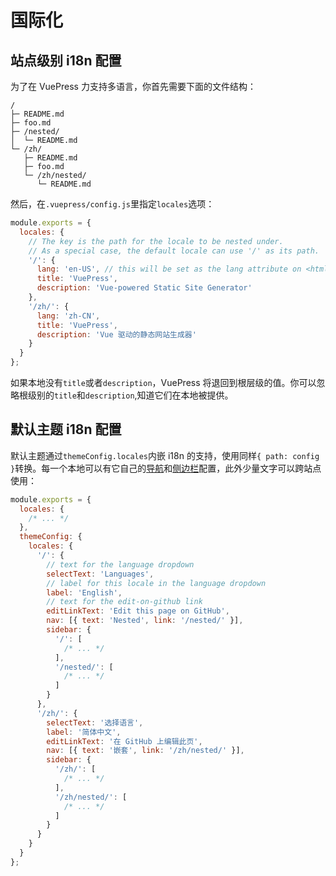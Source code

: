 # 国际化

## 站点级别 i18n 配置

为了在 VuePress 力支持多语言，你首先需要下面的文件结构：

```
/
├─ README.md
├─ foo.md
├─ /nested/
│  └─ README.md
└─ /zh/
   ├─ README.md
   ├─ foo.md
   └─ /zh/nested/
      └─ README.md
```

然后，在`.vuepress/config.js`里指定`locales`选项：

```js
module.exports = {
  locales: {
    // The key is the path for the locale to be nested under.
    // As a special case, the default locale can use '/' as its path.
    '/': {
      lang: 'en-US', // this will be set as the lang attribute on <html>
      title: 'VuePress',
      description: 'Vue-powered Static Site Generator'
    },
    '/zh/': {
      lang: 'zh-CN',
      title: 'VuePress',
      description: 'Vue 驱动的静态网站生成器'
    }
  }
};
```

如果本地没有`title`或者`description`，VuePress 将退回到根层级的值。你可以忽略根级别的`title`和`description`,知道它们在本地被提供。

## 默认主题 i18n 配置

默认主题通过`themeConfig.locales`内嵌 i18n 的支持，使用同样`{ path: config }`转换。每一个本地可以有它自己的[导航](https://vuepress.vuejs.org/default-theme-config/#navbar-links)和[侧边栏](https://vuepress.vuejs.org/default-theme-config/#sidebar)配置，此外少量文字可以跨站点使用：

```js
module.exports = {
  locales: {
    /* ... */
  },
  themeConfig: {
    locales: {
      '/': {
        // text for the language dropdown
        selectText: 'Languages',
        // label for this locale in the language dropdown
        label: 'English',
        // text for the edit-on-github link
        editLinkText: 'Edit this page on GitHub',
        nav: [{ text: 'Nested', link: '/nested/' }],
        sidebar: {
          '/': [
            /* ... */
          ],
          '/nested/': [
            /* ... */
          ]
        }
      },
      '/zh/': {
        selectText: '选择语言',
        label: '简体中文',
        editLinkText: '在 GitHub 上编辑此页',
        nav: [{ text: '嵌套', link: '/zh/nested/' }],
        sidebar: {
          '/zh/': [
            /* ... */
          ],
          '/zh/nested/': [
            /* ... */
          ]
        }
      }
    }
  }
};
```
